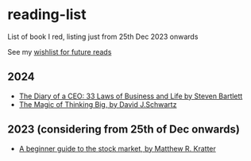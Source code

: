 # reading-list
List of book I red, listing just from 25th Dec 2023 onwards


See my [wishlist for future reads](wishlist.md)

## 2024
- [The Diary of a CEO: 33 Laws of Business and Life by Steven Bartlett](https://www.ebay.co.uk/itm/166366754714?chn=ps&norover=1&mkevt=1&mkrid=710-153316-527457-8&mkcid=2&itemid=166366754714&targetid=4584619899083042&device=c&mktype=&googleloc=&poi=&campaignid=554609234&mkgroupid=1296325313557553&rlsatarget=pla-4584619899083042&abcId=9320693&merchantid=87779&msclkid=60f967c5bb9b164ce5d90250ae8ce6b4)
- [The Magic of Thinking Big, by David J.Schwartz](https://www.amazon.com/Magic-Thinking-Big-David-Schwartz/dp/1897384424/ref=sr_1_5?crid=1RIYTVK7WFALC&keywords=the+art+of+thinking+big&qid=1703682998&s=books&sprefix=the+art+of+thinkng+bi%2Cstripbooks-intl-ship%2C172&sr=1-5)
## 2023 (considering from 25th of Dec onwards)
- [A beginner guide to the stock market, by Matthew R. Kratter](https://www.amazon.com/Beginners-Guide-Stock-Market-Everything/dp/1099617200)
